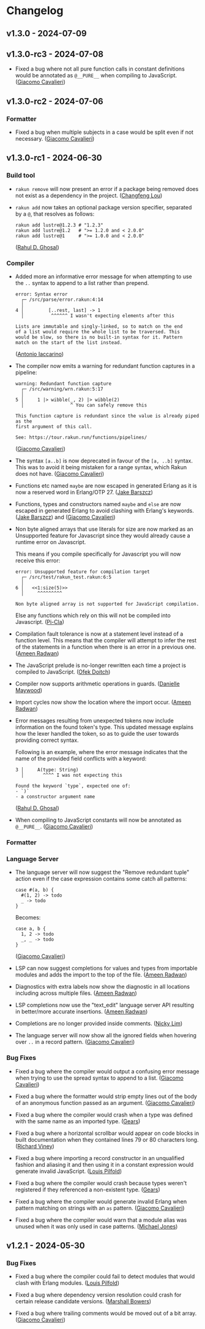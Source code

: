 # Changelog

## v1.3.0 - 2024-07-09

## v1.3.0-rc3 - 2024-07-08

- Fixed a bug where not all pure function calls in constant definitions would be
  annotated as `@__PURE__` when compiling to JavaScript.
  ([Giacomo Cavalieri](https://github.com/giacomocavalieri))

## v1.3.0-rc2 - 2024-07-06

### Formatter

- Fixed a bug when multiple subjects in a case would be split even if not
  necessary.
  ([Giacomo Cavalieri](https://github.com/giacomocavalieri))

## v1.3.0-rc1 - 2024-06-30

### Build tool

- `rakun remove` will now present an error if a package being removed does not
  exist as a dependency in the project.
  ([Changfeng Lou](https://github.com/hnlcf))

- `rakun add` now takes an optional package version specifier,
  separated by a `@`, that resolves as follows:

  ```shell
  rakun add lustre@1.2.3 # "1.2.3"
  rakun add lustre@1.2   # ">= 1.2.0 and < 2.0.0"
  rakun add lustre@1     # ">= 1.0.0 and < 2.0.0"
  ```

  ([Rahul D. Ghosal](https://github.com/rdghosal))

### Compiler

- Added more an informative error message for when attempting to use the `..`
  syntax to append to a list rather than prepend.

  ```
  error: Syntax error
    ┌─ /src/parse/error.rakun:4:14
    │
  4 │         [..rest, last] -> 1
    │          ^^^^^^ I wasn't expecting elements after this

  Lists are immutable and singly-linked, so to match on the end
  of a list would require the whole list to be traversed. This
  would be slow, so there is no built-in syntax for it. Pattern
  match on the start of the list instead.
  ```

  ([Antonio Iaccarino](https://github.com/eingin))

- The compiler now emits a warning for redundant function captures in a
  pipeline:

  ```
  warning: Redundant function capture
    ┌─ /src/warning/wrn.rakun:5:17
    │
  5 │     1 |> wibble(_, 2) |> wibble(2)
    │                 ^ You can safely remove this

  This function capture is redundant since the value is already piped as the
  first argument of this call.

  See: https://tour.rakun.run/functions/pipelines/
  ```

  ([Giacomo Cavalieri](https://github.com/giacomocavalieri))

- The syntax `[a..b]` is now deprecated in favour of the `[a, ..b]` syntax.
  This was to avoid it being mistaken for a range syntax, which Rakun does
  not have.
  ([Giacomo Cavalieri](https://github.com/giacomocavalieri))

- Functions etc named `maybe` are now escaped in generated Erlang as it is now a
  reserved word in Erlang/OTP 27.
  ([Jake Barszcz](https://github.com/barszcz))

- Functions, types and constructors named `maybe` and `else` are now
  escaped in generated Erlang to avoid clashing with Erlang's keywords.
  ([Jake Barszcz](https://github.com/barszcz)) and
  ([Giacomo Cavalieri](https://github.com/giacomocavalieri))

- Non byte aligned arrays that use literals for size are now marked as an
  Unsupported feature for Javascript since they would already cause
  a runtime error on Javascript.

  This means if you compile specifically for Javascript you will now receive
  this error:

  ```
  error: Unsupported feature for compilation target
    ┌─ /src/test/rakun_test.rakun:6:5
    │
  6 │   <<1:size(5)>>
    │     ^^^^^^^^^

  Non byte aligned array is not supported for JavaScript compilation.
  ```

  Else any functions which rely on this will not be compiled into Javascript.
  ([Pi-Cla](https://github.com/Pi-Cla))

- Compilation fault tolerance is now at a statement level instead of a function
  level. This means that the compiler will attempt to infer the rest of the
  statements in a function when there is an error in a previous one.
  ([Ameen Radwan](https://github.com/Acepie))

- The JavaScript prelude is no-longer rewritten each time a project is compiled
  to JavaScript.
  ([Ofek Doitch](https://github.com/ofekd))

- Compiler now supports arithmetic operations in guards.
  ([Danielle Maywood](https://github.com/DanielleMaywood))

- Import cycles now show the location where the import occur.
  ([Ameen Radwan](https://github.com/Acepie))

- Error messages resulting from unexpected tokens now include information on
  the found token's type. This updated message explains how the lexer handled
  the token, so as to guide the user towards providing correct syntax.

  Following is an example, where the error message indicates that the name of
  the provided field conflicts with a keyword:

  ```
  3 │     A(type: String)
    │       ^^^^ I was not expecting this

  Found the keyword `type`, expected one of:
  - `)`
  - a constructor argument name
  ```

  ([Rahul D. Ghosal](https://github.com/rdghosal))

- When compiling to JavaScript constants will now be annotated as `@__PURE__`.
  ([Giacomo Cavalieri](https://github.com/giacomocavalieri))

### Formatter

### Language Server

- The language server will now suggest the "Remove redundant tuple" action even
  if the case expression contains some catch all patterns:

  ```
  case #(a, b) {
    #(1, 2) -> todo
    _ -> todo
  }
  ```

  Becomes:

  ```
  case a, b {
    1, 2 -> todo
    _, _ -> todo
  }
  ```

  ([Giacomo Cavalieri](https://github.com/giacomocavalieri))

- LSP can now suggest completions for values and types from importable modules
  and adds the import to the top of the file.
  ([Ameen Radwan](https://github.com/Acepie))

- Diagnostics with extra labels now show the diagnostic in all locations
  including across multiple files.
  ([Ameen Radwan](https://github.com/Acepie))

- LSP completions now use the "text_edit" language server API resulting in
  better/more accurate insertions.
  ([Ameen Radwan](https://github.com/Acepie))

- Completions are no longer provided inside comments.
  ([Nicky Lim](https://github.com/nicklimmm))

- The language server will now show all the ignored fields when hovering over
  `..` in a record pattern.
  ([Giacomo Cavalieri](https://github.com/giacomocavalieri))

### Bug Fixes

- Fixed a bug where the compiler would output a confusing error message when
  trying to use the spread syntax to append to a list.
  ([Giacomo Cavalieri](https://github.com/giacomocavalieri))

- Fixed a bug where the formatter would strip empty lines out of the body of an
  anonymous function passed as an argument.
  ([Giacomo Cavalieri](https://github.com/giacomocavalieri))

- Fixed a bug where the compiler would crash when a type was defined with
  the same name as an imported type.
  ([Gears](https://github.com/gearsdatapacks))

- Fixed a bug where a horizontal scrollbar would appear on code blocks in built
  documentation when they contained lines 79 or 80 characters long.
  ([Richard Viney](https://github.com/richard-viney))

- Fixed a bug where importing a record constructor in an unqualified fashion and
  aliasing it and then using it in a constant expression would generate invalid
  JavaScript.
  ([Louis Pilfold](https://github.com/lpil))

- Fixed a bug where the compiler would crash because types weren't registered if
  they referenced a non-existent type.
  ([Gears](https://github.com/gearsdatapacks))

- Fixed a bug where the compiler would generate invalid Erlang when pattern
  matching on strings with an `as` pattern.
  ([Giacomo Cavalieri](https://github.com/giacomocavalieri))

- Fixed a bug where the compiler would warn that a module alias was unused when
  it was only used in case patterns.
  ([Michael Jones](https://github.com/michaeljones))

## v1.2.1 - 2024-05-30

### Bug Fixes

- Fixed a bug where the compiler could fail to detect modules that would clash
  with Erlang modules.
  ([Louis Pilfold](https://github.com/lpil))

- Fixed a bug where dependency version resolution could crash for certain
  release candidate versions.
  ([Marshall Bowers](https://github.com/maxdeviant))

- Fixed a bug where trailing comments would be moved out of a bit array.
  ([Giacomo Cavalieri](https://github.com/giacomocavalieri))
